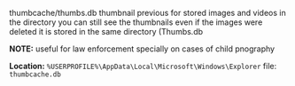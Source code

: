 thumbcache/thumbs.db
thumbnail previous for stored images and videos in the directory
you can still see the thumbnails even if the images were deleted
it is stored in the same directory (Thumbs.db

**NOTE:** useful for law enforcement specially on cases of child pnography

**Location:**
`%USERPROFILE%\AppData\Local\Microsoft\Windows\Explorer`
file: `thumbcache.db`

